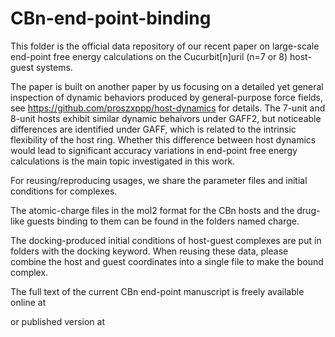 # CBn-end-point-binding

This folder is the official data repository of our recent paper on large-scale end-point free energy calculations on the Cucurbit[n]uril (n=7 or 8) host-guest systems. 

The paper is built on another paper by us focusing on a detailed yet general inspection of dynamic behaviors produced by general-purpose force fields, see https://github.com/proszxppp/host-dynamics for details. The 7-unit and 8-unit hosts exhibit similar dynamic behaivors under GAFF2, but noticeable differences are identified under GAFF, which is related to the intrinsic flexibility of the host ring. Whether this difference between host dynamics would lead to significant accuracy variations in end-point free energy calculations is the main topic investigated in this work.  

For reusing/reproducing usages, we share the parameter files and initial conditions for complexes. 

The atomic-charge files in the mol2 format for the CBn hosts and the drug-like guests binding to them can be found in the folders named charge. 

The docking-produced initial conditions of host-guest complexes are put in folders with the docking keyword. When reusing these data, please combine the host and guest coordinates into a single file to make the bound complex. 

The full text of the current CBn end-point manuscript is freely available online at 

or published version at 
